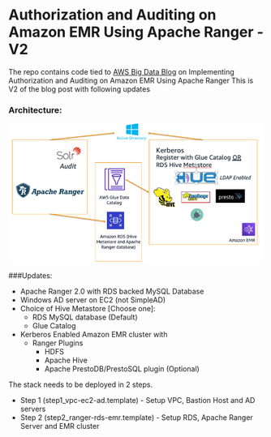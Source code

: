 # Authorization and Auditing on Amazon EMR Using Apache Ranger - V2
The repo contains code tied to [AWS Big Data Blog](https://aws.amazon.com/blogs/big-data/implementing-authorization-and-auditing-using-apache-ranger-on-amazon-emr/) on Implementing Authorization and Auditing on Amazon EMR Using Apache Ranger
This is V2 of the blog post with following updates

### Architecture:

![](../images/emr-ranger-v2.png)

###Updates:
- Apache Ranger 2.0 with RDS backed MySQL Database
- Windows AD server on EC2 (not SimpleAD)
- Choice of Hive Metastore [Choose one]:
    - RDS MySQL database (Default)
    - Glue Catalog
- Kerberos Enabled Amazon EMR cluster with
   * Ranger Plugins
     * HDFS
     * Apache Hive
     * Apache PrestoDB/PrestoSQL plugin (Optional)


The stack needs to be deployed in 2 steps.

 - Step 1 (step1_vpc-ec2-ad.template) - Setup VPC, Bastion Host and AD servers
 - Step 2 (step2_ranger-rds-emr.template) - Setup RDS, Apache Ranger Server and EMR cluster
